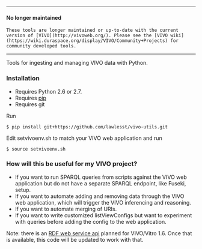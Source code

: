 
---

#### No longer maintained

```These tools are longer maintained or up-to-date with the current version of [VIVO](http://vivoweb.org/). Please see the [VIVO wiki](https://wiki.duraspace.org/display/VIVO/Community+Projects) for community developed tools.```

---

Tools for ingesting and managing VIVO data with Python.

### Installation

* Requires Python 2.6 or 2.7.
* Requires [pip](https://pypi.python.org/pypi/pip)
* Requires git

Run
~~~
$ pip install git+https://github.com/lawlesst/vivo-utils.git
~~~
Edit setvivoenv.sh to match your VIVO web application and run
~~~
$ source setvivoenv.sh
~~~

### How will this be useful for my VIVO project? 

* If you want to run SPARQL queries from scripts against the VIVO web application but do not have a separate SPARQL endpoint, like Fuseki, setup.
* If you want to automate adding and removing data through the VIVO web application, which will trigger the VIVO inferencing and reasoning.
* If you want to automate merging of URIs. 
* If you want to write customized listViewConfigs but want to experiment with queries before adding the config to the web application.


Note: there is an [RDF web service api](https://wiki.duraspace.org/display/VIVO/RDFServiceRequest+API) planned for VIVO/Vitro 1.6.
Once that is available, this code will be updated to work with that.  
